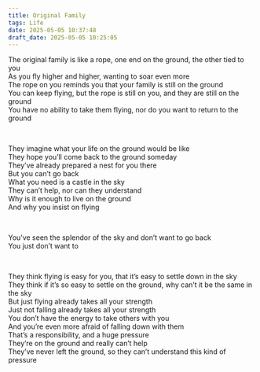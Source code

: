 ```yaml
---
title: Original Family
tags: Life
date: 2025-05-05 10:37:48
draft_date: 2025-05-05 10:25:05
---
```







The original family is like a rope, one end on the ground, the other tied to you  
As you fly higher and higher, wanting to soar even more  
The rope on you reminds you that your family is still on the ground  
You can keep flying, but the rope is still on you, and they are still on the ground  
You have no ability to take them flying, nor do you want to return to the ground  

<br>

They imagine what your life on the ground would be like  
They hope you’ll come back to the ground someday  
They’ve already prepared a nest for you there  
But you can’t go back  
What you need is a castle in the sky  
They can’t help, nor can they understand  
Why is it enough to live on the ground  
And why you insist on flying  

<br>

You’ve seen the splendor of the sky and don’t want to go back  
You just don’t want to  

<br>

They think flying is easy for you, that it’s easy to settle down in the sky  
They think if it’s so easy to settle on the ground, why can’t it be the same in the sky  
But just flying already takes all your strength  
Just not falling already takes all your strength  
You don’t have the energy to take others with you  
And you’re even more afraid of falling down with them  
That’s a responsibility, and a huge pressure  
They’re on the ground and really can’t help  
They’ve never left the ground, so they can’t understand this kind of pressure  
